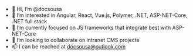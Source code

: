 - 👋 Hi, I’m @docsousa
- 👀 I’m interested in Angular, React, Vue.js, Polymer, .NET, ASP-NET-Core, .NET full stack
- 🌱 I’m currently focused on JS frameworks that integrate best with ASP-NET-Core
- 💞️ I’m looking to collaborate on intranet CMS projects
- 📫 I can be reached at docsousa@outlook.com

<!---
docsousa/docsousa is a ✨ special ✨ repository because its `README.md` (this file) appears on your GitHub profile.
You can click the Preview link to take a look at your changes.
--->

